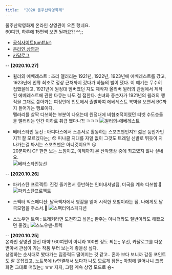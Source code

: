 ```yaml
---
title:  "2020 울주산악영화제"
---
```


울주산악영화제 온라인 상영관이 오픈 했네요.  
60여편, 하루에 15편씩 보면 될까요?! ^^;;  

- [공식사이트(umff.kr)](http://www.umff.kr/kor/default.asp)
- [온라인 상영관](http://www.umff.kr/kor/addon/00000100/onair.asp?QueryYear=2020&mse=10)  
- [카달로그](http://www.umff.kr/kor/file/5th_umff_program_book.pdf)

-- **[2020.10.27]**
 - 윌러의 에베레스트 : 조리 맬러리는 1921년, 1922년, 1923년에 에베레스트를 갔고, 
1923년에 인류 최초로 정상 근처까지 갔다가 하늘의 별이 됐다. 이 얘기는 무수히 접했을테고, 
1921년에 원정대 멤버였던 지도 제작자 올리버 윌러의 관점에서 제작된 에베레스트에 관한 다큐는 나도 첨 접한다. 
손녀와 증손자가 1921년의 윌러의 행적을 그대로 쫒아가는 여정인데 인도에서 출발하여 에베레스트 북벽을 보면서 BC까지 들어가는 행로이다.  
맬러리를 살짝 디쓰하는 부분이 나오는데 원정대에 비협조적이였던 티벳 수도승들을 맬러리는 인간 이하로 취급 했다나?! ㅋㅋㅋ 
![윌러의-에베레스트](/images/umff/04-윌러의-에베레스트.JPG)

 - 베터스타인 능선 : 아디다스에서 스폰서로 활동하는 스포츠맨인지?! 젋은 등반가인지?! 잘 모르겠다는;; 😯 
 피나클 지대를 자일 없이 그것도 트레일 신발로 뛰듯이 지나가는걸 봐서는 스포츠맨은 아니것지요?! 😏  
 20분짜리 CF 한편 보는 느낌이고, 이제까지 본 산악영상 중에 최고였지 않나 싶네요.  
 ![베터스타인능선](/images/umff/05-베터스타인-능선.JPG)

-- **[2020.10.26]**
 - 파키스탄 프로젝트: 진정 즐기면서 등반하는 인터내셔널팀, 미국을 계속 디쓰함.🤭
 ![파키스탄프로젝트](/images/umff/01-파키스탄-프로젝트.JPG)

 - 스펙터 익스페디션: 남극책자에서 영감을 얻어 시작한 모험이라는 점, 나에게도 남극모험을 주소서.🙏
![스펙터익스페디션](/images/umff/02-스펙터-익스페디션.JPG)

 - 스노우맨 트렉 : 트레커라면 도전하고 싶은;; 완주는 아니더라도 절반이라도 해봤으면 좋겠;; 
![스노우맨-트렉](/images/umff/03-스노우맨-트렉.JPG)


-- **[2020.10.25]**   
온라인 상영관 완전 대박!! 60여편이 아니라 100편 정도 되는;;
우선, 카달로그를 다운 받아서 관심이 가는 작품 부터 보는게 좋을성 싶다.  
상영하는 순서대로 봤다가는 집중력도 떨어지는 것 같고..
혼자 보다 보니까 감동 포인트도 잘 못잡겠고, 
노트북에 tv연결해서 보다가 나도 모르게 잠든;; 
아침에 일어나니 크롬 화면 그대로 떠있는;; ㅠㅠ 
자자, 그럼 계속 상영 모드로 슝~  


<!--
<iframe src="http://www.umff.kr" frameborder="0" width="450" height="450" marginwidth="0" marginheight="0" scrolling="yes">
-->

  